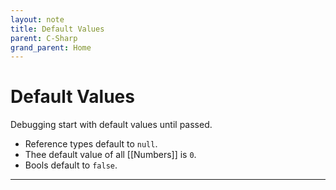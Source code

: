 ```yaml
---
layout: note
title: Default Values
parent: C-Sharp
grand_parent: Home
---
```


# Default Values

Debugging start with default values until passed.

- Reference types default to `null`.
- Thee default value of all [[Numbers]] is `0`.
- Bools default to `false`.

---
